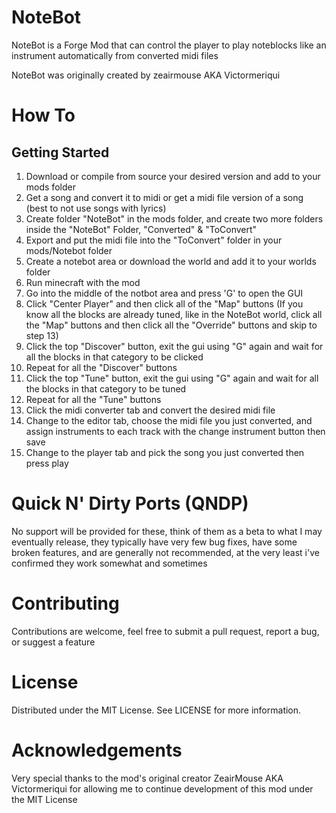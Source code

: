 # NoteBot

NoteBot is a Forge Mod that can control the player to play noteblocks like an instrument automatically from converted midi files

NoteBot was originally created by zeairmouse AKA Victormeriqui


# How To

## Getting Started
1. Download or compile from source your desired version and add to your mods folder
2. Get a song and convert it to midi or get a midi file version of a song (best to not use songs with lyrics)
3. Create folder "NoteBot" in the mods folder, and create two more folders inside the "NoteBot" Folder, "Converted" & "ToConvert"
4. Export and put the midi file into the "ToConvert" folder in your mods/Notebot folder
5. Create a notebot area or download the world and add it to your worlds folder
6. Run minecraft with the mod
7. Go into the middle of the notbot area and press 'G' to open the GUI
8. Click "Center Player" and then click all of the "Map" buttons 
(If you know all the blocks are already tuned, like in the NoteBot world, click all the "Map" buttons and then click all the "Override" buttons and skip to step 13)
9. Click the top "Discover" button, exit the gui using "G" again and wait for all the blocks in that category to be clicked
10. Repeat for all the "Discover" buttons
11. Click the top "Tune" button, exit the gui using "G" again and wait for all the blocks in that category to be tuned
12. Repeat for all the "Tune" buttons
13. Click the midi converter tab and convert the desired midi file
14. Change to the editor tab, choose the midi file you just converted, and assign instruments to each track with the change instrument button then save
15. Change to the player tab and pick the song you just converted then press play

# Quick N' Dirty Ports (QNDP)
No support will be provided for these, think of them as a beta to what I may eventually release, they typically have very few bug fixes, have some broken features, and are generally not recommended, at the very least i've confirmed they work somewhat and sometimes


# Contributing
Contributions are welcome, feel free to submit a pull request, report a bug, or suggest a feature

# License
Distributed under the MIT License. See LICENSE for more information.

# Acknowledgements
Very special thanks to the mod's original creator ZeairMouse AKA Victormeriqui for allowing me to continue development of this mod under the MIT License
